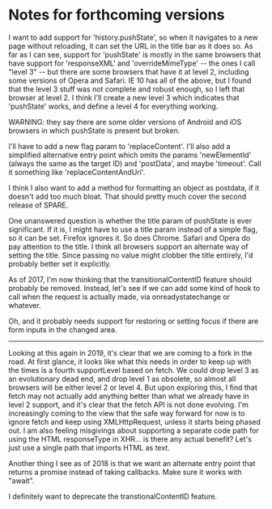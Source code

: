 # Notes for forthcoming versions

I want to add support for 'history.pushState', so when it navigates to a new
page without reloading, it can set the URL in the title bar as it does so.
As far as I can see, support for 'pushState' is mostly in the same browsers
that have support for 'responseXML' and 'overrideMimeType' -- the ones I call
"level 3" -- but there are some browsers that have it at level 2, including
some versions of Opera and Safari.  IE 10 has all of the above, but I found
that the level 3 stuff was not complete and robust enough, so I left that
browser at level 2.  I think I'll create a new level 3 which indicates that
'pushState' works, and define a level 4 for everything working.

WARNING: they say there are some older versions of Android and iOS browsers in
which pushState is present but broken.

I'll have to add a new flag param to 'replaceContent'.  I'll also add a simplified
alternative entry point which omits the params 'newElementId' (always the same as
the target ID) and 'postData', and maybe 'timeout'. Call it something like
'replaceContentAndUrl'.

I think I also want to add a method for formatting an object as postdata, if it
doesn't add too much bloat.  That should pretty much cover the second release
of SPARE.

One unanswered question is whether the title param of pushState is ever significant.
If it is, I might have to use a title param instead of a simple flag, so it can be set.
Firefox ignores it.  So does Chrome.  Safari and Opera do pay attention to the title.
I think all browsers support an alternate way of setting the title.  Since passing
no value might clobber the title entirely, I'd probably better set it explicitly.

As of 2017, I'm now thinking that the transitionalContentID feature should probably
be removed.  Instead, let's see if we can add some kind of hook to call when the
request is actually made, via onreadystatechange or whatever.

Oh, and it probably needs support for restoring or setting focus if there are form
inputs in the changed area.

--------------

Looking at this again in 2019, it's clear that we are coming to a fork in the road.
At first glance, it looks like what this needs in order to keep up with the times is
a fourth supportLevel based on fetch.   We could drop level 3 as an evolutionary dead
end, and drop level 1 as obsolete, so almost all browsers will be either level 2 or
level 4.  But upon exploring this, I find that fetch may not actually add anything
better than what we already have in level 2 support, and it's clear that the fetch API
is not done evolving.  I'm increasingly coming to the view that the safe way forward for
now is to ignore fetch and keep using XMLHttpRequest, unless it starts being phased out.
I am also feeling misgivings about supporting a separate code path for using the HTML
responseType in XHR... is there any actual benefit?  Let's just use a single path that
imports HTML as text.

Another thing I see as of 2018 is that we want an alternate entry point that returns a
promise instead of taking callbacks.  Make sure it works with "await".

I definitely want to deprecate the transtionalContentID feature.
